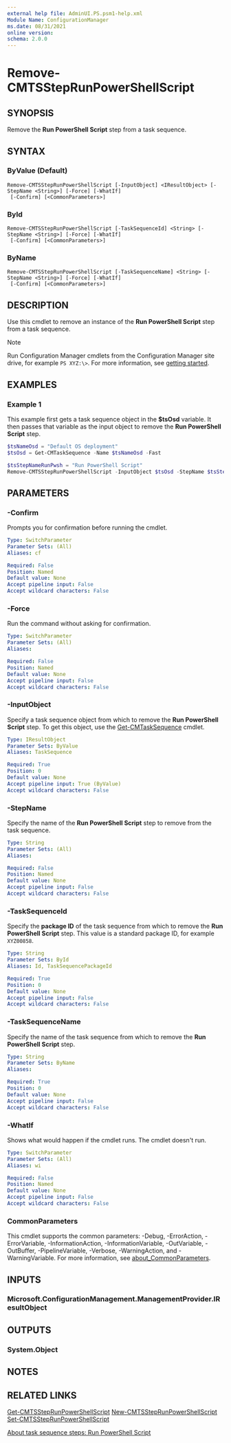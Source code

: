 ```yaml
---
external help file: AdminUI.PS.psm1-help.xml
Module Name: ConfigurationManager
ms.date: 08/31/2021
online version:
schema: 2.0.0
---
```


# Remove-CMTSStepRunPowerShellScript

## SYNOPSIS

Remove the **Run PowerShell Script** step from a task sequence.

## SYNTAX

### ByValue (Default)
```
Remove-CMTSStepRunPowerShellScript [-InputObject] <IResultObject> [-StepName <String>] [-Force] [-WhatIf]
 [-Confirm] [<CommonParameters>]
```

### ById
```
Remove-CMTSStepRunPowerShellScript [-TaskSequenceId] <String> [-StepName <String>] [-Force] [-WhatIf]
 [-Confirm] [<CommonParameters>]
```

### ByName
```
Remove-CMTSStepRunPowerShellScript [-TaskSequenceName] <String> [-StepName <String>] [-Force] [-WhatIf]
 [-Confirm] [<CommonParameters>]
```

## DESCRIPTION

Use this cmdlet to remove an instance of the **Run PowerShell Script** step from a task sequence.

> [!NOTE]
> Run Configuration Manager cmdlets from the Configuration Manager site drive, for example `PS XYZ:\>`. For more information, see [getting started](/powershell/sccm/overview).

## EXAMPLES

### Example 1

This example first gets a task sequence object in the **$tsOsd** variable. It then passes that variable as the input object to remove the **Run PowerShell Script** step.

```powershell
$tsNameOsd = "Default OS deployment"
$tsOsd = Get-CMTaskSequence -Name $tsNameOsd -Fast

$tsStepNameRunPwsh = "Run PowerShell Script"
Remove-CMTSStepRunPowerShellScript -InputObject $tsOsd -StepName $tsStepNameRunPwsh -Force
```

## PARAMETERS

### -Confirm

Prompts you for confirmation before running the cmdlet.

```yaml
Type: SwitchParameter
Parameter Sets: (All)
Aliases: cf

Required: False
Position: Named
Default value: None
Accept pipeline input: False
Accept wildcard characters: False
```

### -Force

Run the command without asking for confirmation.

```yaml
Type: SwitchParameter
Parameter Sets: (All)
Aliases:

Required: False
Position: Named
Default value: None
Accept pipeline input: False
Accept wildcard characters: False
```

### -InputObject

Specify a task sequence object from which to remove the **Run PowerShell Script** step. To get this object, use the [Get-CMTaskSequence](Get-CMTaskSequence.md) cmdlet.

```yaml
Type: IResultObject
Parameter Sets: ByValue
Aliases: TaskSequence

Required: True
Position: 0
Default value: None
Accept pipeline input: True (ByValue)
Accept wildcard characters: False
```

### -StepName

Specify the name of the **Run PowerShell Script** step to remove from the task sequence.

```yaml
Type: String
Parameter Sets: (All)
Aliases:

Required: False
Position: Named
Default value: None
Accept pipeline input: False
Accept wildcard characters: False
```

### -TaskSequenceId

Specify the **package ID** of the task sequence from which to remove the **Run PowerShell Script** step. This value is a standard package ID, for example `XYZ00858`.

```yaml
Type: String
Parameter Sets: ById
Aliases: Id, TaskSequencePackageId

Required: True
Position: 0
Default value: None
Accept pipeline input: False
Accept wildcard characters: False
```

### -TaskSequenceName

Specify the name of the task sequence from which to remove the **Run PowerShell Script** step.

```yaml
Type: String
Parameter Sets: ByName
Aliases:

Required: True
Position: 0
Default value: None
Accept pipeline input: False
Accept wildcard characters: False
```

### -WhatIf

Shows what would happen if the cmdlet runs. The cmdlet doesn't run.

```yaml
Type: SwitchParameter
Parameter Sets: (All)
Aliases: wi

Required: False
Position: Named
Default value: None
Accept pipeline input: False
Accept wildcard characters: False
```

### CommonParameters
This cmdlet supports the common parameters: -Debug, -ErrorAction, -ErrorVariable, -InformationAction, -InformationVariable, -OutVariable, -OutBuffer, -PipelineVariable, -Verbose, -WarningAction, and -WarningVariable. For more information, see [about_CommonParameters](http://go.microsoft.com/fwlink/?LinkID=113216).

## INPUTS

### Microsoft.ConfigurationManagement.ManagementProvider.IResultObject

## OUTPUTS

### System.Object

## NOTES

## RELATED LINKS

[Get-CMTSStepRunPowerShellScript](Get-CMTSStepRunPowerShellScript.md)
[New-CMTSStepRunPowerShellScript](New-CMTSStepRunPowerShellScript.md)
[Set-CMTSStepRunPowerShellScript](Set-CMTSStepRunPowerShellScript.md)

[About task sequence steps: Run PowerShell Script](/mem/configmgr/osd/understand/task-sequence-steps#BKMK_RunPowerShellScript)
